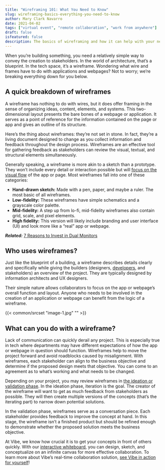 ```yaml
---
title: "Wireframing 101: What You Need to Know"
slug: wireframing-basics-everything-you-need-to-know
author: Mary Clark Navarro
date: 2021-04-02
tags: ["virtual event", "remote collaboration", "work from anywhere"]
draft: false
isfeatured: false
description: The basics of wireframing and how it can help with your next design project.
---
```




When you’re building something, you need a relatively simple way to convey the creation to stakeholders. In the world of architecture, that’s a blueprint. In the tech space, it’s a wireframe. Wondering what wire and frames have to do with applications and webpages? Not to worry; we’re breaking everything down for you below. 

## A quick breakdown of wireframes

A wireframe has nothing to do with wires, but it does offer framing in the sense of organizing ideas, content, elements, and systems. This two-dimensional layout presents the bare bones of a webpage or application. It serves as a point of reference for the information contained on the page or app and gives an outline of its structure.

Here’s the thing about wireframes: they’re not set in stone. In fact, they’re a living document designed to change as you collect information and feedback throughout the design process. Wireframes are an effective tool for gathering feedback as stakeholders can review the visual, textual, and structural elements simultaneously.

Generally speaking, a wireframe is more akin to a sketch than a prototype. They won’t include every detail or interaction possible but will [focus on the visual flow](https://vibe.us/blog/why-kanbans-visual-flow-improves-productivity/) of the app or page. Most wireframes fall into one of these categories:

- **Hand-drawn sketch:** Made with a pen, paper, and maybe a ruler. The most basic of all wireframes.
- **Low-fidelity:** These wireframes have simple schematics and a grayscale color palette.
- **Mid-fidelity:** A step up from lo-fi, mid-fidelity wireframes also contain grid, scale, and pixel elements. 
- **High fidelity:** This version will likely include branding and user interface (UI) and look more like a “real” app or webpage.


***Related:*** [7 Reasons to Invest in Dual Monitors](https://vibe.us/blog/7-reasons-to-invest-in-dual-monitors/)

## Who uses wireframes?

Just like the blueprint of a building, a wireframe describes details clearly and specifically while giving the builders (designers, [developers](https://www.invisionapp.com/inside-design/developers-should-learn-design/), and stakeholders) an overview of the project. They are typically designed by information architects and UX designers.

Their simple nature allows collaborators to focus on the app or webpage’s overall function and layout. Anyone who needs to be involved in the creation of an application or webpage can benefit from the logic of a wireframe.

{{< common/srcset "image-1.jpg" "" >}}

## What can you do with a wireframe?

Lack of communication can quickly derail any project. This is especially true in tech where departments may have different expectations of how the app or webpage in question should function. Wireframes help to move the project forward and avoid roadblocks caused by misalignment. With wireframes, each stakeholder can align to the business objective and determine if the proposed design meets that objective. You can come to an agreement as to what’s working and what needs to be changed.

Depending on your project, you may review wireframes in [the ideation or validation phase](https://techagileleaders.com/user-experience-what-is-wireframing-from-ideation-to-validation-53b219c22371). In the ideation phase, iteration is the goal. The creator of the wireframe will want to get as much feedback from stakeholders as possible. They will then create multiple versions of the concepts (that’s the iterating part) to narrow down potential solutions.

In the validation phase, wireframes serve as a conversation piece. Each stakeholder provides feedback to improve the concept at hand. In this stage, the wireframe isn’t a finished product but should be refined enough to demonstrate whether the proposed solution meets the business objective.

At Vibe, we know how crucial it is to get your concepts in front of others quickly. With our [interactive whiteboard](https://vibe.us/blog/interactive-whiteboard-what-is-it-and-what-does-it-do/), you can design, sketch, and conceptualize on an infinite canvas for more effective collaboration. To learn more about Vibe’s real-time collaboration solution, [see Vibe in action for yourself](https://vibe.us/demo/)!
